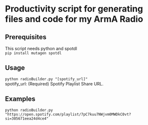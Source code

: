 # Productivity script for generating files and code for my ArmA Radio
## Prerequisites
This script needs python and spotdl  
```pip install mutagen spotdl```  
## Usage
```python radioBuilder.py "[spotify_url]"```  
spotify_url: (Required) Spotify Playlist Share URL.  
## Examples
```python radioBuilder.py "https://open.spotify.com/playlist/7pC7kuu7NWjvm0MWDkC0vt?si=305671eea24d4ce4"```  